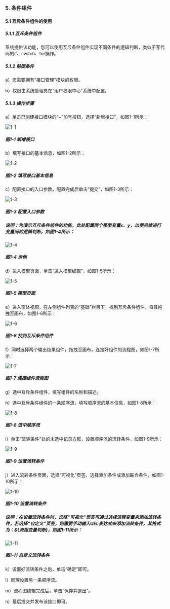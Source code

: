 ### 5. 条件组件

#### 5.1 互斥条件组件的使用

##### 5.1.1 互斥条件组件

系统提供该功能，您可以使用互斥条件组件实现不同条件的逻辑判断，类似于写代码的if、switch、for操作。

##### 5.1.2 前提条件

a）您需要拥有“接口管理”模块的权限。

b）权限由系统管理员在“用户权限中心”系统中配置。

##### 5.1.3 操作步骤

a）单击已创建接口模块的“+”加号按钮，选择“新增接口”，如图1-1所示：

![1-1](https://www.feisuanyz.com/fsimage/zc-image/cz_22_2_1_1.png)

##### 图1-1 新增接口

b）填写接口的基本信息，如图1-2所示：

![1-2](https://www.feisuanyz.com/fsimage/zc-image/cz_22_2_1_2.png)

##### 图1-2 填写接口基本信息

c）配置接口的入口参数，配置完成后单击“提交”，如图1-3所示：

![1-3](https://www.feisuanyz.com/fsimage/zc-image/cz_22_2_1_3.png)

##### 图1-3 配置入口参数

##### 说明：为演示互斥条件组件的功能，此处配置两个整型变量x、y，以便后续进行变量间的逻辑判断，如图1-4所示：

![1-4](https://www.feisuanyz.com/fsimage/zc-image/cz_22_2_1_4.png)

##### 图1-4 示例

d）进入模型页面，单击“进入模型编辑”，如图1-5所示：

![1-5](https://www.feisuanyz.com/fsimage/zc-image/cz_22_2_1_5.png)

##### 图1-5 模型页面

e）进入窗体视图，在左侧组件列表的“基础”栏目下，找到互斥条件组件，将其拖拽至画布，如图1-6所示：

![1-6](https://www.feisuanyz.com/fsimage/zc-image/cz_22_2_1_6.png)

##### 图1-6 找到互斥条件组件

f）同时选择两个输出结果组件，拖拽至画布，连接好组件的流程图，如图1-7所示：

![1-7](https://www.feisuanyz.com/fsimage/zc-image/cz_22_2_1_7.png)

##### 图1-7 连接组件流程图

g）选中互斥条件组件，填写组件的名称和描述。

h）选中互斥条件组件的一条顺序流，填写顺序流的基本信息，如图1-8所示：

![1-8](https://www.feisuanyz.com/fsimage/zc-image/cz_22_2_1_8.png)

##### 图1-8 选中顺序流

i）单击“流转条件”处的未选中记录方框，设置顺序流的流转条件，如图1-9所示：

![1-9](https://www.feisuanyz.com/fsimage/zc-image/cz_22_2_1_9.png)

##### 图1-9 设置流转条件

j）进入流转条件页面，选择“可视化”页签，选择添加条件或添加联合条件，如图1-10所示：

![1-10](https://www.feisuanyz.com/fsimage/zc-image/cz_22_2_1_10.png)

##### 图1-10 设置流转条件

##### 说明：在设置流转条件时，选择“可视化”页签可通过选择流程变量来添加流转条件，若选择“自定义”页签，则需要手动输入UEL表达式来添加流转条件，其格式为：${流程变量判断}，如图1-11所示：

![1-11](https://www.feisuanyz.com/fsimage/zc-image/cz_22_2_1_11.png)

##### 图1-11 自定义流转条件

k）设置好流转条件之后，单击“确定”即可。

l）同理设置另一条顺序流。

m）流程图编辑完成后，单击“保存并退出”。

n）最后提交并发布该接口即可。
